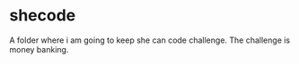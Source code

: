 # shecode
A folder where i am going to keep she can code challenge. The challenge is money banking. 
